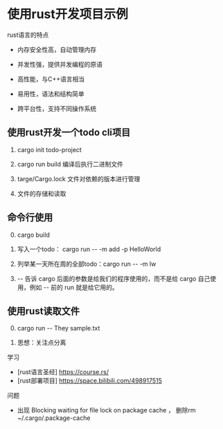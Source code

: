 # 使用rust开发项目示例

rust语言的特点

- 内存安全性高，自动管理内存

- 并发性强，提供并发编程的原语

- 高性能，与C++语言相当

- 易用性，语法和结构简单

- 跨平台性，支持不同操作系统

## 使用rust开发一个todo cli项目

1. cargo init todo-project

2. cargo run build  编译后执行二进制文件

3. targe/Cargo.lock 文件对依赖的版本进行管理

4. 文件的存储和读取

## 命令行使用

0. cargo build       

1. 写入一个todo： cargo run -- -m add -p HelloWorld

2. 列举某一天所在周的全部todo：cargo run -- -m lw   

3. -- 告诉 cargo 后面的参数是给我们的程序使用的，而不是给 cargo 自己使用，例如 -- 前的 run 就是给它用的。

## 使用rust读取文件

0. cargo run -- They sample.txt

1. 思想：关注点分离

学习

- [rust语言圣经] https://course.rs/
- [rust部署项目] https://space.bilibili.com/498917515


问题

- 出现 Blocking waiting for file lock on package cache ， 删除rm ~/.cargo/.package-cache